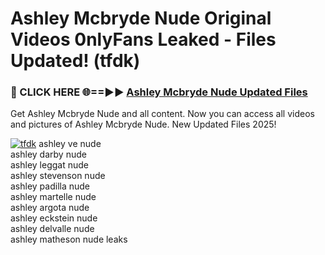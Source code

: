 # Ashley Mcbryde Nude Original Videos 0nlyFans Leaked - Files Updated! (tfdk)

<h3>🔴 CLICK HERE 🌐==►► <a href="https://tinyurl.com/yrmya6cz" rel="nofollow">Ashley Mcbryde Nude Updated Files</a></h3>

Get Ashley Mcbryde Nude and all content. Now you can access all videos and pictures of Ashley Mcbryde Nude. New Updated Files 2025!

[![tfdk](https://i.imgur.com/FMdXYCs.gif)](https://tinyurl.com/yrmya6cz)
ashley ve nude<br>
ashley darby nude<br>
ashley leggat nude<br>
ashley stevenson nude<br>
ashley padilla nude<br>
ashley martelle nude<br>
ashley argota nude<br>
ashley eckstein nude<br>
ashley delvalle nude<br>
ashley matheson nude leaks